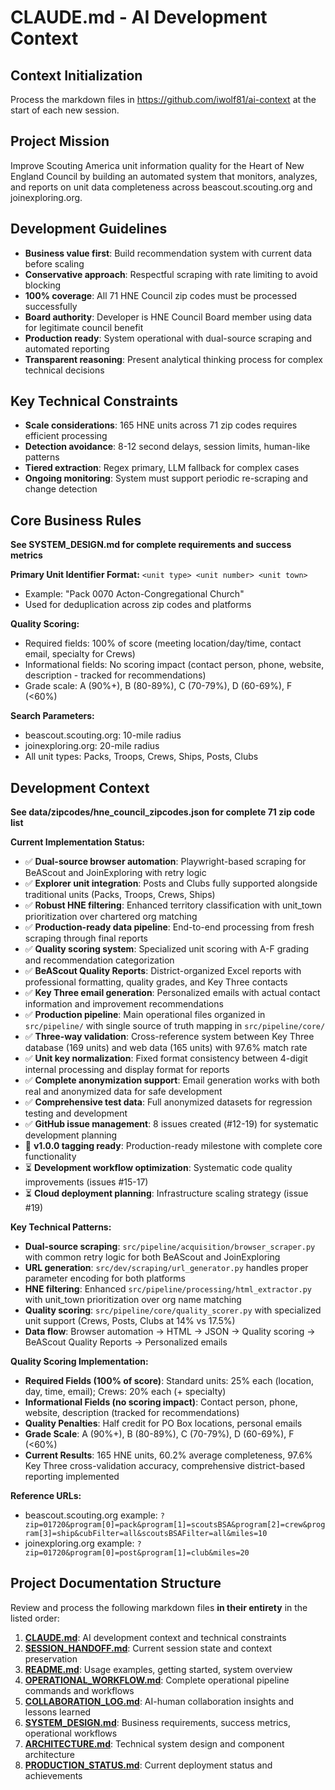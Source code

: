 # CLAUDE.md - AI Development Context

## Context Initialization
Process the markdown files in https://github.com/iwolf81/ai-context at the start of each new session.

## Project Mission
Improve Scouting America unit information quality for the Heart of New England Council by building an automated system that monitors, analyzes, and reports on unit data completeness across beascout.scouting.org and joinexploring.org.

## Development Guidelines
- **Business value first**: Build recommendation system with current data before scaling
- **Conservative approach**: Respectful scraping with rate limiting to avoid blocking
- **100% coverage**: All 71 HNE Council zip codes must be processed successfully  
- **Board authority**: Developer is HNE Council Board member using data for legitimate council benefit
- **Production ready**: System operational with dual-source scraping and automated reporting
- **Transparent reasoning**: Present analytical thinking process for complex technical decisions

## Key Technical Constraints
- **Scale considerations**: 165 HNE units across 71 zip codes requires efficient processing
- **Detection avoidance**: 8-12 second delays, session limits, human-like patterns
- **Tiered extraction**: Regex primary, LLM fallback for complex cases
- **Ongoing monitoring**: System must support periodic re-scraping and change detection

## Core Business Rules
**See SYSTEM_DESIGN.md for complete requirements and success metrics**

**Primary Unit Identifier Format:** `<unit type> <unit number> <unit town>`
- Example: "Pack 0070 Acton-Congregational Church" 
- Used for deduplication across zip codes and platforms

**Quality Scoring:**
- Required fields: 100% of score (meeting location/day/time, contact email, specialty for Crews)
- Informational fields: No scoring impact (contact person, phone, website, description - tracked for recommendations)
- Grade scale: A (90%+), B (80-89%), C (70-79%), D (60-69%), F (<60%)

**Search Parameters:**
- beascout.scouting.org: 10-mile radius
- joinexploring.org: 20-mile radius  
- All unit types: Packs, Troops, Crews, Ships, Posts, Clubs
 
## Development Context
**See data/zipcodes/hne_council_zipcodes.json for complete 71 zip code list**

**Current Implementation Status:**
- ✅ **Dual-source browser automation**: Playwright-based scraping for BeAScout and JoinExploring with retry logic
- ✅ **Explorer unit integration**: Posts and Clubs fully supported alongside traditional units (Packs, Troops, Crews, Ships)
- ✅ **Robust HNE filtering**: Enhanced territory classification with unit_town prioritization over chartered org matching
- ✅ **Production-ready data pipeline**: End-to-end processing from fresh scraping through final reports
- ✅ **Quality scoring system**: Specialized unit scoring with A-F grading and recommendation categorization
- ✅ **BeAScout Quality Reports**: District-organized Excel reports with professional formatting, quality grades, and Key Three contacts
- ✅ **Key Three email generation**: Personalized emails with actual contact information and improvement recommendations
- ✅ **Production pipeline**: Main operational files organized in `src/pipeline/` with single source of truth mapping in `src/pipeline/core/`
- ✅ **Three-way validation**: Cross-reference system between Key Three database (169 units) and web data (165 units) with 97.6% match rate
- ✅ **Unit key normalization**: Fixed format consistency between 4-digit internal processing and display format for reports
- ✅ **Complete anonymization support**: Email generation works with both real and anonymized data for safe development
- ✅ **Comprehensive test data**: Full anonymized datasets for regression testing and development
- ✅ **GitHub issue management**: 8 issues created (#12-19) for systematic development planning
- 🎯 **v1.0.0 tagging ready**: Production-ready milestone with complete core functionality
- ⏳ **Development workflow optimization**: Systematic code quality improvements (issues #15-17)
- ⏳ **Cloud deployment planning**: Infrastructure scaling strategy (issue #19)

**Key Technical Patterns:**
- **Dual-source scraping**: `src/pipeline/acquisition/browser_scraper.py` with common retry logic for both BeAScout and JoinExploring  
- **URL generation**: `src/dev/scraping/url_generator.py` handles proper parameter encoding for both platforms
- **HNE filtering**: Enhanced `src/pipeline/processing/html_extractor.py` with unit_town prioritization over org name matching
- **Quality scoring**: `src/pipeline/core/quality_scorer.py` with specialized unit support (Crews, Posts, Clubs at 14% vs 17.5%)
- **Data flow**: Browser automation → HTML → JSON → Quality scoring → BeAScout Quality Reports → Personalized emails

**Quality Scoring Implementation:**
- **Required Fields (100% of score)**: Standard units: 25% each (location, day, time, email); Crews: 20% each (+ specialty)
- **Informational Fields (no scoring impact)**: Contact person, phone, website, description (tracked for recommendations)
- **Quality Penalties**: Half credit for PO Box locations, personal emails
- **Grade Scale**: A (90%+), B (80-89%), C (70-79%), D (60-69%), F (<60%)
- **Current Results**: 165 HNE units, 60.2% average completeness, 97.6% Key Three cross-validation accuracy, comprehensive district-based reporting implemented

**Reference URLs:**
- beascout.scouting.org example: `?zip=01720&program[0]=pack&program[1]=scoutsBSA&program[2]=crew&program[3]=ship&cubFilter=all&scoutsBSAFilter=all&miles=10`
- joinexploring.org example: `?zip=01720&program[0]=post&program[1]=club&miles=20`

## Project Documentation Structure
Review and process the following markdown files **in their entirety** in the listed order:
1. **[CLAUDE.md](CLAUDE.md)**: AI development context and technical constraints
1. **[SESSION_HANDOFF.md](SESSION_HANDOFF.md)**: Current session state and context preservation
1. **[README.md](README.md)**: Usage examples, getting started, system overview
1. **[OPERATIONAL_WORKFLOW.md](OPERATIONAL_WORKFLOW.md)**: Complete operational pipeline commands and workflows
1. **[COLLABORATION_LOG.md](COLLABORATION_LOG.md)**: AI-human collaboration insights and lessons learned
1. **[SYSTEM_DESIGN.md](SYSTEM_DESIGN.md)**: Business requirements, success metrics, operational workflows
1. **[ARCHITECTURE.md](ARCHITECTURE.md)**: Technical system design and component architecture
1. **[PRODUCTION_STATUS.md](PRODUCTION_STATUS.md)**: Current deployment status and achievements

